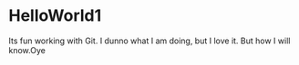 # HelloWorld1
Its fun working with Git.
I dunno what I am doing, but I love it. But how I will know.Oye
